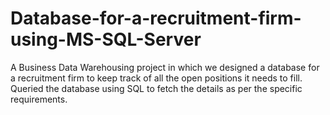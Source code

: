 # Database-for-a-recruitment-firm-using-MS-SQL-Server
A Business Data Warehousing project in which we designed a database for a recruitment firm to keep track of all the open positions it needs to fill. Queried the database using SQL to fetch the details as per the specific requirements.
